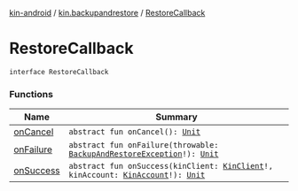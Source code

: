 [kin-android](../../index.md) / [kin.backupandrestore](../index.md) / [RestoreCallback](./index.md)

# RestoreCallback

`interface RestoreCallback`

### Functions

| Name | Summary |
|---|---|
| [onCancel](on-cancel.md) | `abstract fun onCancel(): `[`Unit`](https://kotlinlang.org/api/latest/jvm/stdlib/kotlin/-unit/index.html) |
| [onFailure](on-failure.md) | `abstract fun onFailure(throwable: `[`BackupAndRestoreException`](../../kin.backupandrestore.exception/-backup-and-restore-exception/index.md)`!): `[`Unit`](https://kotlinlang.org/api/latest/jvm/stdlib/kotlin/-unit/index.html) |
| [onSuccess](on-success.md) | `abstract fun onSuccess(kinClient: `[`KinClient`](../../kin.sdk/-kin-client/index.md)`!, kinAccount: `[`KinAccount`](../../kin.sdk/-kin-account/index.md)`!): `[`Unit`](https://kotlinlang.org/api/latest/jvm/stdlib/kotlin/-unit/index.html) |
